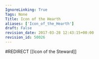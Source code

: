 ```yaml
---
IgnoreLinking: True
Tags: None
Title: Icon of the Hearth
aliases: ['Icon_of_the_Hearth']
draft: False
revision_date: 2017-03-28 12:43:15+00:00
revision_id: 50026
---
```


#REDIRECT [[Icon of the Steward]]
